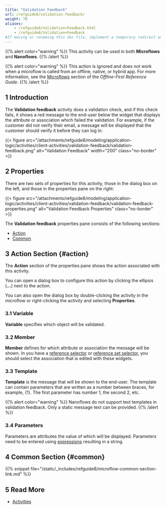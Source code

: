 ```yaml
---
title: "Validation Feedback"
url: /refguide8/validation-feedback/
weight: 70
aliases:
    - /refguide8/Validation+Feedback.html
    - /refguide8/Validation+Feedback
#If moving or renaming this doc file, implement a temporary redirect and let the respective team know they should update the URL in the product. See Mapping to Products for more details.
---
```


{{% alert color="warning" %}}
This activity can be used in both **Microflows** and **Nanoflows**.
{{% /alert %}}

{{% alert color="warning" %}}
This action is ignored and does not work when a microflow is called from an offline, native, or hybrid app. For more information, see the [Microflows](/refguide8/offline-first/#microflows) section of the *Offline-First Reference Guide*.
{{% /alert %}}

## 1 Introduction

The **Validation feedback** activity does a validation check, and if this check fails, it shows a red message to the end-user below the widget that displays the attribute or association which failed the validation. For example, if the customer did not verify their email, a message will be displayed that the customer should verify it before they can log in:

{{< figure src="/attachments/refguide8/modeling/application-logic/activities/client-activities/validation-feedback/validation-feedback.png" alt="Validation Feedback"   width="200"  class="no-border" >}}

## 2 Properties

There are two sets of properties for this activity, those in the dialog box on the left, and those in the properties pane on the right:

{{< figure src="/attachments/refguide8/modeling/application-logic/activities/client-activities/validation-feedback/validation-feedback-properties.png" alt="Validation Feedback Properties" class="no-border" >}}

The **Validation feedback** properties pane consists of the following sections:

* [Action](#action)
* [Common](#common)

## 3 Action Section {#action}

The **Action** section of the properties pane shows the action associated with this activity.

You can open a dialog box to configure this action by clicking the ellipsis (**…**) next to the action.

You can also open the dialog box by double-clicking the activity in the microflow or right-clicking the activity and selecting **Properties**.

### 3.1 Variable

**Variable** specifies which object will be validated.

### 3.2 Member

**Member** defines for which attribute or association the message will be shown. In you have a [reference selector](/refguide8/reference-selector/) or [reference set selector](/refguide8/reference-set-selector/), you should select the association that is edited with these widgets.

### 3.3 Template

**Template** is the message that will be shown to the end-user. The template can contain parameters that are written as a number between braces, for example, {1}. The first parameter has number 1, the second 2, etc.

{{% alert color="warning" %}}
Nanoflows do not support text templates in validation feedback. Only a static message text can be provided.
{{% /alert %}}

### 3.4 Parameters

Parameters are attributes the value of which will be displayed. Parameters need to be entered using [expressions](/refguide8/expressions/) resulting in a string.

## 4 Common Section {#common}

{{% snippet file="/static/_includes/refguide8/microflow-common-section-link.md" %}}

## 5 Read More

* [Activities](/refguide8/activities/)
